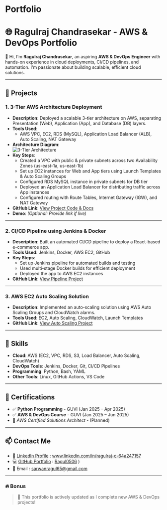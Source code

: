 # Portfolio
# 🌐 Ragulraj Chandrasekar - AWS & DevOps Portfolio

👋 Hi, I'm **Ragulraj Chandrasekar**, an aspiring **AWS & DevOps Engineer** with hands-on experience in cloud deployments, CI/CD pipelines, and automation. I'm passionate about building scalable, efficient cloud solutions.

---

## 🚀 Projects

### 1. **3-Tier AWS Architecture Deployment**
- **Description**: Deployed a scalable 3-tier architecture on AWS, separating Presentation (Web), Application (App), and Database (DB) layers.
- **Tools Used**: 
  - AWS VPC, EC2, RDS (MySQL), Application Load Balancer (ALB), Auto Scaling, NAT Gateway
- **Architecture Diagram**:  
  ![3-Tier Architecture](link-to-your-diagram.png)  <!-- Upload diagram image and put link -->
- **Key Steps**:
  - Created a VPC with public & private subnets across two Availability Zones (us-east-1a, us-east-1b)
  - Set up EC2 instances for Web and App tiers using Launch Templates & Auto Scaling Groups
  - Configured RDS MySQL instance in private subnets for DB tier
  - Deployed an Application Load Balancer for distributing traffic across App instances
  - Configured routing with Route Tables, Internet Gateway (IGW), and NAT Gateway
- **GitHub Link**: [View Project Code & Docs](#)
- **Demo**: _(Optional: Provide link if live)_

---

### 2. **CI/CD Pipeline using Jenkins & Docker**
- **Description**: Built an automated CI/CD pipeline to deploy a React-based e-commerce app.
- **Tools Used**: Jenkins, Docker, AWS EC2, GitHub
- **Key Steps**:
  - Set up Jenkins pipeline for automated builds and testing
  - Used multi-stage Docker builds for efficient deployment
  - Deployed the app to AWS EC2 instances
- **GitHub Link**: [View Pipeline Project](#)

---

### 3. **AWS EC2 Auto Scaling Solution**
- **Description**: Implemented an auto-scaling solution using AWS Auto Scaling Groups and CloudWatch alarms.
- **Tools Used**: EC2, Auto Scaling, CloudWatch, Launch Templates
- **GitHub Link**: [View Auto Scaling Project](#)

---

## 📜 Skills

- **Cloud**: AWS (EC2, VPC, RDS, S3, Load Balancer, Auto Scaling, CloudWatch)
- **DevOps Tools**: Jenkins, Docker, Git, CI/CD Pipelines
- **Programming**: Python, Bash, YAML
- **Other Tools**: Linux, GitHub Actions, VS Code

---

## 🏅 Certifications
- ✅ **Python Programming** - GUVI (Jan 2025 – Apr 2025)
- ✅ **AWS & DevOps Course** - GUVI (Jan 2025 – Jun 2025)
- 🎯 *AWS Certified Solutions Architect* - (Planned)

---

## 📫 Contact Me

- 🔗 [LinkedIn Profile](#) : www.linkedin.com/in/ragulraj-c-64a247157
- 💻 [GitHub Portfolio](#) : [Ragul0506](https://github.com/Ragul0506)
) 
- 📧 Email                 : sarwanragul65@gmail.com   

---

### 🔥 Bonus
> 📝 This portfolio is actively updated as I complete new AWS & DevOps projects!
